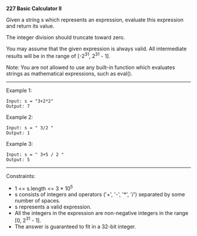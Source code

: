**227 Basic Calculator II**

Given a string s which represents an expression, evaluate this expression and return its value. 

The integer division should truncate toward zero.

You may assume that the given expression is always valid. All intermediate results will be in the range of [-2<sup>31</sup>, 2<sup>31</sup> - 1].

Note: You are not allowed to use any built-in function which evaluates strings as mathematical expressions, such as eval().

 
***
Example 1:
```
Input: s = "3+2*2"
Output: 7
```

Example 2:
```
Input: s = " 3/2 "
Output: 1
```
Example 3:
```
Input: s = " 3+5 / 2 "
Output: 5
```
***
Constraints:

- 1 <= s.length <= 3 * 10<sup>5</sup>
- s consists of integers and operators ('+', '-', '*', '/') separated by some number of spaces.
- s represents a valid expression.
- All the integers in the expression are non-negative integers in the range [0, 2<sup>31</sup> - 1].
- The answer is guaranteed to fit in a 32-bit integer.